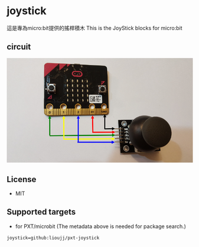 # joystick

這是專為micro:bit提供的搖桿積木
This is the JoyStick blocks for micro:bit

## circuit
![image](circuit.png)

## License

* MIT

## Supported targets

* for PXT/microbit
(The metadata above is needed for package search.)

```package
joystick=github:lioujj/pxt-joystick
```
